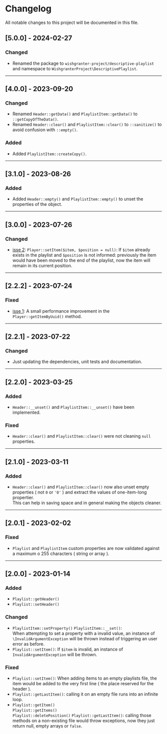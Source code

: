 # Changelog

All notable changes to this project will be documented in this file.

## [5.0.0] - 2024-02-27
### Changed
- Renamed the package to `wishgranter-project/descriptive-playlist` and namespace to `WishgranterProject\DescriptivePlaylist`.

---

## [4.0.0] - 2023-09-20
### Changed
- Renamed `Header::getData()` and `PlaylistItem::getData()` to `::getCopyOfTheData()`.
- Renamed `Header::clear()` and `PlaylistItem::clear()` to `::sanitize()` to avoid confusion with `::empty()`.

### Added
- Added `PlaylistItem::createCopy()`.

---

## [3.1.0] - 2023-08-26

### Added
- Added `Header::empty()` and `PlaylistItem::empty()` to unset the properties of the object.

---

## [3.0.0] - 2023-07-26

### Changed

- [isse 2](https://github.com/adinan-cenci/descriptive-playlist/issues/2): `Player::setItem($item, $position = null)`: If `$item` already exists in the playlist and `$position` is not informed: previously the item would have been moved to the end of the playlist, now the item will remain in its current position.

---

## [2.2.2] - 2023-07-24

### Fixed

- [isse 1](https://github.com/adinan-cenci/descriptive-playlist/issues/1): A small performance improvement in the `Player::getItemByUuid()` method.

---

## [2.2.1] - 2023-07-22

### Changed

- Just updating the dependencies, unit tests and documentation.

---

## [2.2.0] - 2023-03-25

### Added

- `Header::__unset()` and `PlaylistItem::__unset()` have been implemented.

### Fixed

- `Header::clear()` and `PlaylistItem::clear()` were not cleaning `null` 
  properties.

---

## [2.1.0] - 2023-03-11

### Added

- `Header::clear()` and `PlaylistItem::clear()` now also unset empty  
  properties ( not `0` or `'0'` ) and extract the values of one-item-long propertier.  
  This can help in saving space and in general making the objects cleaner.

---

## [2.0.1] - 2023-02-02

### Fixed

- `Playlist` and `PlaylistItem` custom properties are now validated against
  a maximum o 255 characters ( string or array ).

---

## [2.0.0] - 2023-01-14

### Added

- `Playlist::getHeader()`
- `Playlist::setHeader()`

### Changed

- `PlaylistItem::setProperty()`
  `PlaylistItem::__set()`:  
  When attempting to set a property with a invalid value, an instance of 
  `\InvalidArgumentException` will be thrown instead of triggering an user 
  error as before.
- `Playlist::setItem()`: If `$item` is invalid, an instance of 
  `InvalidArgumentException` will be thrown.

### Fixed

- `Playlist::setItem()`: When adding items to an empty playlists file, the item
  would be added to the very first line ( the place reserved for the header ).
- `Playlist::getLastItem()`: calling it on an empty file runs into an infinite
  loop.
- `Playlist::getItem()`  
  `Playlist::getItems()`  
  `Playlist::deletePosition()`
  `Playlist::getLastItem()`: calling those methods on a non-existing file would
  throw exceptions, now they just return null, empty arrays or `false`.
